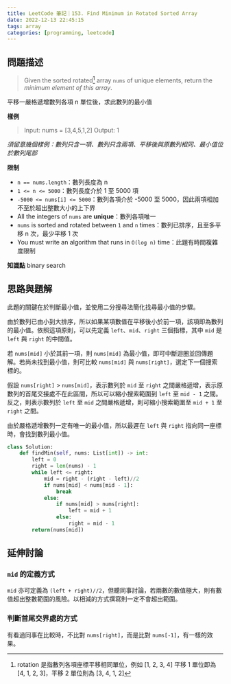 ```yaml
---
title: LeetCode 筆記｜153. Find Minimum in Rotated Sorted Array
date: 2022-12-13 22:45:15
tags: array
categories: [programming, leetcode]
---
```


## 問題描述
> Given the sorted rotated[^1] array `nums` of unique elements, return the *minimum element of this array*.

平移一嚴格遞增數列各項 n 單位後，求此數列的最小值

**樣例**
> Input: nums = [3,4,5,1,2]
> Output: 1

*須留意幾個樣例：數列只含一項、數列只含兩項、平移後與原數列相同、最小值位於數列尾部*

<!--more-->

**限制**
- `n == nums.length`：數列長度為 n
- `1 <= n <= 5000`：數列長度介於 1 至 5000 項
- `-5000 <= nums[i] <= 5000`：數列各項介於 -5000 至 5000，因此兩項相加不至於超出整數大小的上下界
- All the integers of `nums` are **unique**：數列各項唯一
- `nums` is sorted and rotated between `1` and `n` times：數列已排序，且至多平移 n 次，最少平移 1 次
- You must write an algorithm that runs in `O(log n)` time：此題有時間複雜度限制

**知識點**
binary search

## 思路與題解
此題的關鍵在於判斷最小值，並使用二分搜尋法簡化找尋最小值的步驟。

由於數列已由小到大排序，所以如果某項數值在平移後小於前一項，該項即為數列的最小值。依照這項原則，可以先定義 `left`、`mid`、`right` 三個指標，其中 `mid` 是 `left` 與 `right` 的中間值。

若 `nums[mid]` 小於其前一項，則 `nums[mid]` 為最小值，即可中斷迴圈並回傳題解。若尚未找到最小值，則可比較 `nums[mid]` 與 `nums[right]`，選定下一個搜索標的。

假設 `nums[right]` > `nums[mid]`，表示數列於 `mid` 至 `right` 之間嚴格遞增，表示原數列的首尾交接處不在此區間，所以可以縮小搜索範圍到 `left` 至 `mid - 1` 之間。反之，則表示數列於 `left` 至 `mid` 之間嚴格遞增，則可縮小搜索範圍至 `mid + 1` 至 `right` 之間。

由於嚴格遞增數列一定有唯一的最小值，所以最遲在 `left` 與 `right` 指向同一座標時，會找到數列最小值。

```python
class Solution:
    def findMin(self, nums: List[int]) -> int:
        left = 0
        right = len(nums) - 1
        while left <= right:
            mid = right - (right - left)//2
            if nums[mid] < nums[mid - 1]:
                break
            else:
                if nums[mid] > nums[right]:
                    left = mid + 1
                else:
                    right = mid - 1
        return(nums[mid])
```

## 延伸討論

### `mid` 的定義方式

`mid` 亦可定義為 `(left + right)//2`，但聽同事討論，若兩數的數值極大，則有數值超出整數範圍的風險。以相減的方式撰寫則一定不會超出範圍。

### 判斷首尾交界處的方式
有看過同事在比較時，不比對 `nums[right]`，而是比對 `nums[-1]`，有一樣的效果。


[^1]: rotation 是指數列各項座標平移相同單位，例如 [1, 2, 3, 4] 平移 1 單位即為 [4, 1, 2, 3]，平移 2 單位則為 [3, 4, 1, 2]